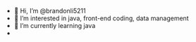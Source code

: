 - 👋 Hi, I’m @brandonli5211
- 👀 I’m interested in java, front-end coding, data management
- 🌱 I’m currently learning java
- 
<!---
brandonli5211/brandonli5211 is a ✨ special ✨ repository because its `README.md` (this file) appears on your GitHub profile.
You can click the Preview link to take a look at your changes.
--->
